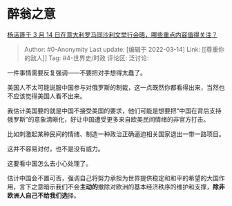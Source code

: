 # 醉翁之意
[杨洁篪于 3 月 14 日在意大利罗马同沙利文举行会晤，哪些重点内容值得关注？](https://www.zhihu.com/question/521759739/answer/2389214444)

> Author: #0-Anonymity
> Last update: [编辑于 2022-03-14]
> Link: [[尊重你的敌人]]
> Tag: #4-世界史/时政
> 评论区:
> 泛讨论:

一件事情需要反复强调——不要把对手想得太蠢了。

美国人不太可能说服中国参与对俄罗斯的制裁，这一点既然你都看得出来，当然也不应该觉得美国人看不出来。

我估计美国要的就是中国不接受美国的要求，他们可能是想要把“中国在背后支持俄罗斯”的意象清晰化，好让中国遭受更多来自欧美民间情绪的非官方打击。

比如刺激起某种民间的情绪、制造一种政治正确逼迫相关国家退出一带一路项目。

这并不容易对付，也不是没有威力。

这要看中国怎么去小心处理了。

估计中国会不置可否，强调自己将努力承担为世界提供稳定和和平的希望的大国作用，言下之意暗示我们不会**主动的**撤除对欧洲的基本经济秩序的维护和支撑，**除非欧洲人自己不给我们选**择。
